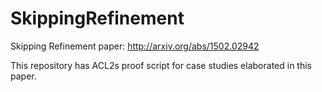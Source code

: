 # SkippingRefinement
Skipping Refinement paper: http://arxiv.org/abs/1502.02942

This repository has ACL2s proof script for case studies elaborated in this paper. 
